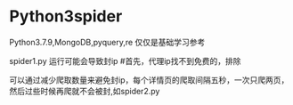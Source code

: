 # Python3spider
Python3.7.9,MongoDB,pyquery,re
仅仅是基础学习参考

spider1.py 运行可能会导致封ip
#首先，代理ip找不到免费的，排除

可以通过减少爬取数量来避免封ip，每个详情页的爬取间隔五秒，一次只爬两页，然后过些时候再爬就不会被封,如spider2.py
